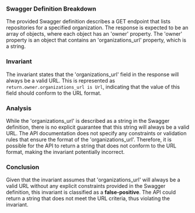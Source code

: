 ### Swagger Definition Breakdown
The provided Swagger definition describes a GET endpoint that lists repositories for a specified organization. The response is expected to be an array of objects, where each object has an 'owner' property. The 'owner' property is an object that contains an 'organizations_url' property, which is a string.

### Invariant
The invariant states that the 'organizations_url' field in the response will always be a valid URL. This is represented as `return.owner.organizations_url is Url`, indicating that the value of this field should conform to the URL format.

### Analysis
While the 'organizations_url' is described as a string in the Swagger definition, there is no explicit guarantee that this string will always be a valid URL. The API documentation does not specify any constraints or validation rules that ensure the format of the 'organizations_url'. Therefore, it is possible for the API to return a string that does not conform to the URL format, making the invariant potentially incorrect.

### Conclusion
Given that the invariant assumes that 'organizations_url' will always be a valid URL without any explicit constraints provided in the Swagger definition, this invariant is classified as a **false-positive**. The API could return a string that does not meet the URL criteria, thus violating the invariant.
